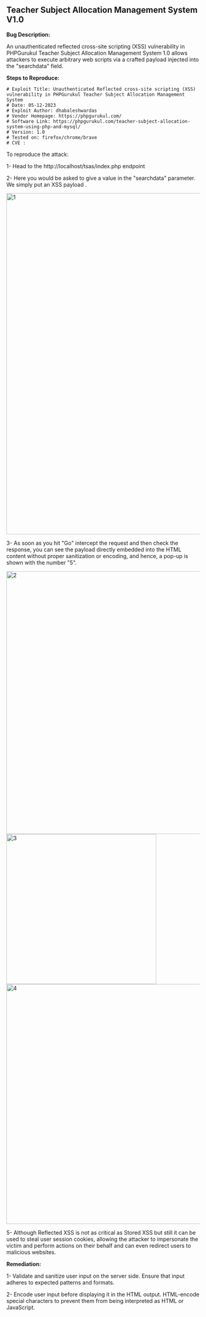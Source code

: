## Teacher Subject Allocation Management System V1.0


**Bug Description:**

An unauthenticated reflected cross-site scripting (XSS) vulnerability in PHPGurukul Teacher Subject Allocation Management System 1.0 allows attackers to execute arbitrary web scripts via a crafted payload injected into the "searchdata" field.

**Steps to Reproduce:** 

```
# Exploit Title: Unauthenticated Reflected cross-site scripting (XSS) vulnerability in PHPGurukul Teacher Subject Allocation Management System
# Date: 05-12-2023
# Exploit Author: dhabaleshwardas
# Vendor Homepage: https://phpgurukul.com/
# Software Link: https://phpgurukul.com/teacher-subject-allocation-system-using-php-and-mysql/
# Version: 1.0
# Tested on: firefox/chrome/brave
# CVE : 
```


To reproduce the attack:

1- Head to the http://localhost/tsas/index.php endpoint 



2- Here you would be asked to give a value in the "searchdata" parameter. We simply put an XSS payload <script>alert(5)</script>.

<img width="889" alt="1" src="https://github.com/dhabaleshwar/Open-Source-Vulnerabilities/assets/132373212/59c21c32-4ed1-439a-9f96-43f5d08f8524">



3- As soon as you hit "Go" intercept the request and then check the response, you can see the payload  directly embedded into the HTML content without proper sanitization or encoding, and hence, a pop-up is shown with the number "5".

<img width="685" alt="2" src="https://github.com/dhabaleshwar/Open-Source-Vulnerabilities/assets/132373212/7e11692e-348c-4e44-a6fa-7d49f8b40704">


<img width="391" alt="3" src="https://github.com/dhabaleshwar/Open-Source-Vulnerabilities/assets/132373212/56c7cd8a-4c70-46bd-bd68-15ee35a75f1a">


<img width="625" alt="4" src="https://github.com/dhabaleshwar/Open-Source-Vulnerabilities/assets/132373212/ba780684-255a-4c2f-8a97-0a7ad1ed433c">



5- Although Reflected XSS is not as critical as Stored XSS but still it can be used to steal user session cookies, allowing the attacker to impersonate the victim and perform actions on their behalf and can even redirect users to malicious websites. 

**Remediation:** 

1- Validate and sanitize user input on the server side. Ensure that input adheres to expected patterns and formats.

2- Encode user input before displaying it in the HTML output. HTML-encode special characters to prevent them from being interpreted as HTML or JavaScript.
